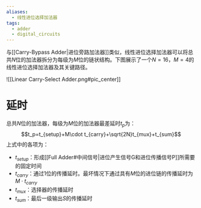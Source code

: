 ```yaml
---
aliases:
  - 线性进位选择加法器
tags:
  - adder
  - digital_circuits
---
```

与[[Carry-Bypass Adder|进位旁路加法器]]类似，线性进位选择加法器可以将总共$N$位的加法器拆分为每级为$M$位的链状结构。下图展示了一个$N=16$，$M=4$的线性进位选择加法器及其关键路径。

![[Linear Carry-Select Adder.png#pic_center]]
# 延时

总共$N$位的加法器，每级为$M$位的加法器最差延时$t_p$为：
$$t_p=t_{setup}+M\cdot t_{carry}+\sqrt{2N}t_{mux}+t_{sum}$$
上式中的各项为：
- $t_{setup}$：形成[[Full Adder#中间信号|进位产生信号G和进位传播信号P]]所需要的固定时间
- $t_{carry}$：通过1位的传播延时。最坏情况下通过具有$M$位的进位链的传播延时为$M\cdot t_{carry}$
- $t_{mux}$：选择器的传播延时
- $t_{sum}$：最后一级输出$S$的传播延时